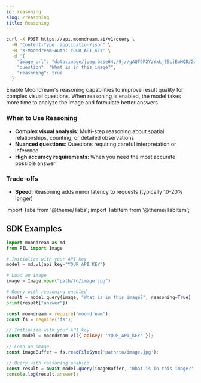 ```yaml
---
id: reasoning
slug: /reasoning
title: Reasoning
---
```

```bash {7}
curl -X POST https://api.moondream.ai/v1/query \
  -H 'Content-Type: application/json' \
  -H 'X-Moondream-Auth: YOUR_API_KEY' \
  -d '{
    "image_url": "data:image/jpeg;base64,/9j//gAQTGF2YzYxLjE5LjEwMQD/2wBDAAg+Pkk+SVVVVVVVVWRdZGhoaGRkZGRoaGhwcHCDg4NwcHBoaHBwfHyDg4+Tj4eHg4eTk5ubm7q6srLZ2eD/////xABZAAADAQEBAQAAAAAAAAAAAAAABgcFCAECAQEAAAAAAAAAAAAAAAAAAAAAEAADAAMBAQEBAAAAAAAAAAAAAQIDIREEURKBEQEAAAAAAAAAAAAAAAAAAAAA/8AAEQgAGQAZAwESAAISAAMSAP/aAAwDAQACEQMRAD8A5/PQAAABirHyVS2mUip/Pm4/vQAih9ABuRUrVLqMEALVNead7/pFgAfc+d5NLSEEAAAA/9k=",
    "question": "What is in this image?",
    "reasoning": true
  }'
```
Enable Moondream's reasoning capabilities to improve result quality for complex visual questions. When reasoning is enabled, the model takes more time to analyze the image and formulate better answers.

### When to Use Reasoning
- **Complex visual analysis**: Multi-step reasoning about spatial relationships, counting, or detailed observations
- **Nuanced questions**: Questions requiring careful interpretation or inference
- **High accuracy requirements**: When you need the most accurate possible answer

### Trade-offs
- **Speed**: Reasoning adds minor latency to requests (typically 10-20% longer)

import Tabs from '@theme/Tabs';
import TabItem from '@theme/TabItem';



## SDK Examples

<Tabs>
  <TabItem value="python" label="Python" default>

```python
import moondream as md
from PIL import Image

# Initialize with your API key
model = md.vl(api_key="YOUR_API_KEY")

# Load an image
image = Image.open("path/to/image.jpg")

# Query with reasoning enabled
result = model.query(image, "What is in this image?", reasoning=True)
print(result["answer"])
```

  </TabItem>
  <TabItem value="nodejs" label="Node.js">

```javascript
const moondream = require('moondream');
const fs = require('fs');

// Initialize with your API key
const model = moondream.vl({ apiKey: 'YOUR_API_KEY' });

// Load an image
const imageBuffer = fs.readFileSync('path/to/image.jpg');

// Query with reasoning enabled
const result = await model.query(imageBuffer, 'What is in this image?', { reasoning: true });
console.log(result.answer);
```

  </TabItem>
</Tabs>

